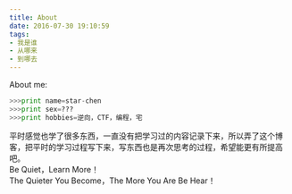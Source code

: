 ```yaml
---
title: About
date: 2016-07-30 19:10:59
tags:
- 我是谁
- 从哪来
- 到哪去
---
```

About me:  
``` python
>>>print name=star-chen  
>>>print sex=???  
>>>print hobbies=逆向，CTF，编程，宅

```
平时感觉也学了很多东西，一直没有把学习过的内容记录下来，所以弄了这个博客，把平时的学习过程写下来，写东西也是再次思考的过程，希望能更有所提高吧。  
Be Quiet，Learn More！  
The Quieter You Become，The More You Are Be Hear！  


